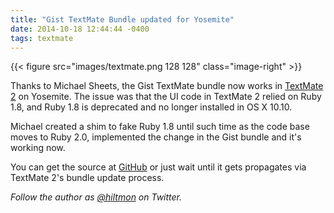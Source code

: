 ```yaml
---
title: "Gist TextMate Bundle updated for Yosemite"
date: 2014-10-18 12:44:44 -0400
tags: textmate
---
```


{{< figure src="images/textmate.png 128 128" class="image-right" >}}

Thanks to Michael Sheets, the Gist TextMate bundle now works in [TextMate 2](http://macromates.com) on Yosemite. The issue was that the UI code in TextMate 2 relied on Ruby 1.8, and Ruby 1.8 is deprecated and no longer installed in OS X 10.10. 

Michael created a shim to fake Ruby 1.8 until such time as the code base moves to Ruby 2.0, implemented the change in the Gist bundle and it's working now.

You can get the source at [GitHub](https://github.com/hiltmon/Gist.tmbundle) or just wait until it gets propagates via TextMate 2's bundle update process.

*Follow the author as [@hiltmon](https://twitter.com/hiltmon) on Twitter.*
